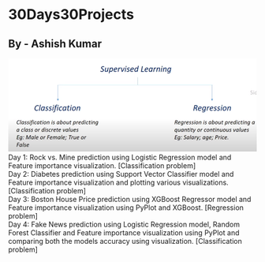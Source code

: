 ﻿# 30Days30Projects
 ## By - Ashish Kumar

![Supervised Learning](image.png)
 Day 1: Rock vs. Mine prediction using Logistic Regression model and Feature importance visualization. [Classification problem]<br/>
 Day 2: Diabetes prediction using Support Vector Classifier model and Feature importance visualization and plotting various visualizations. [Classification problem] <br/>
 Day 3: Boston House Price prediction using XGBoost Regressor model and Feature importance visualization using PyPlot and XGBoost. [Regression problem] <br/>
 Day 4: Fake News prediction using Logistic Regression model, Random Forest Classifier and Feature importance visualization using PyPlot and comparing both the models accuracy using visualization. [Classification problem] <br/>

